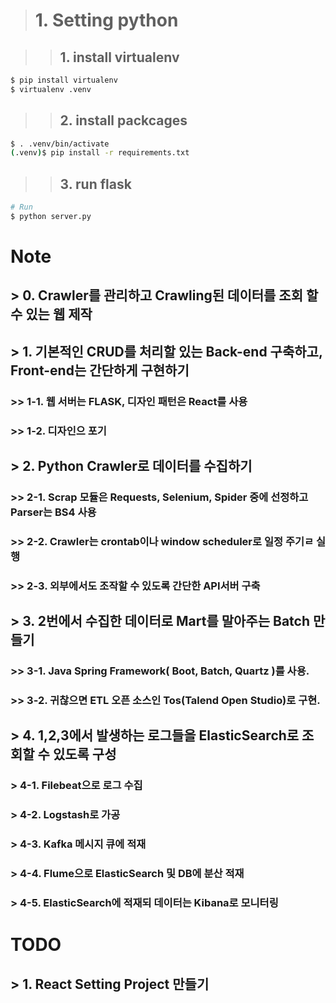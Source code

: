 > # 1. Setting python

>> ## 1. install virtualenv
```bash
$ pip install virtualenv
$ virtualenv .venv
```

>> ## 2. install packcages
```bash
$ . .venv/bin/activate
(.venv)$ pip install -r requirements.txt
```

>> ## 3. run flask
```bash
# Run
$ python server.py
```

# Note
## > 0. Crawler를 관리하고 Crawling된 데이터를 조회 할 수 있는 웹 제작
## > 1. 기본적인 CRUD를 처리할 있는 Back-end 구축하고, Front-end는 간단하게 구현하기
### >> 1-1. 웹 서버는 FLASK, 디자인 패턴은 React를 사용
### >> 1-2. 디자인으 포기
## > 2. Python Crawler로 데이터를 수집하기
### >> 2-1. Scrap 모듈은 Requests, Selenium, Spider 중에 선정하고 Parser는 BS4 사용
### >> 2-2. Crawler는 crontab이나 window scheduler로 일정 주기ㄹ 실행
### >> 2-3. 외부에서도 조작할 수 있도록 간단한 API서버 구축
## > 3. 2번에서 수집한 데이터로 Mart를 말아주는 Batch 만들기
### >> 3-1. Java Spring Framework( Boot, Batch, Quartz )를 사용.
### >> 3-2. 귀찮으면 ETL 오픈 소스인 Tos(Talend Open Studio)로 구현.
## > 4. 1,2,3에서 발생하는 로그들을 ElasticSearch로 조회할 수 있도록 구성
### > 4-1. Filebeat으로 로그 수집
### > 4-2. Logstash로 가공
### > 4-3. Kafka 메시지 큐에 적재
### > 4-4. Flume으로 ElasticSearch 및 DB에 분산 적재
### > 4-5. ElasticSearch에 적재되 데이터는 Kibana로 모니터링
  
# TODO
## > 1. React Setting Project 만들기
